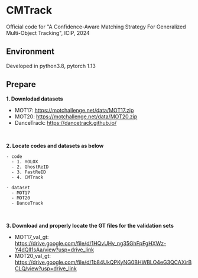 # CMTrack
Official code for "A Confidence-Aware Matching Strategy For Generalized Multi-Object Tracking", ICIP, 2024


## Environment
Developed in python3.8, pytorch 1.13


## Prepare
**1. Downlodad datasets**
  - MOT17: https://motchallenge.net/data/MOT17.zip
  - MOT20: https://motchallenge.net/data/MOT20.zip
  - DanceTrack: https://dancetrack.github.io/

<br />

**2. Locate codes and datasets as below**
```
- code
  - 1. YOLOX
  - 2. GhostReID
  - 3. FastReID
  - 4. CMTrack

- dataset
  - MOT17
  - MOT20
  - DanceTrack
```

<br />

**3. Download and properly locate the GT files for the validation sets**
  - MOT17_val_gt: https://drive.google.com/file/d/1HQvUHv_ng35GhFpFgHXWz-Y4dQlI1sAa/view?usp=drive_link
  - MOT20_val_gt: https://drive.google.com/file/d/1b84UkQPKyNG0BHWBLO4eG3QCAXirBCLQ/view?usp=drive_link 

